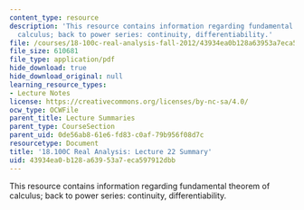 ```yaml
---
content_type: resource
description: 'This resource contains information regarding fundamental theorem of
  calculus; back to power series: continuity, differentiability.'
file: /courses/18-100c-real-analysis-fall-2012/43934ea0b128a63953a7eca597912dbb_MIT18_100CF12_l22sum.pdf
file_size: 610681
file_type: application/pdf
hide_download: true
hide_download_original: null
learning_resource_types:
- Lecture Notes
license: https://creativecommons.org/licenses/by-nc-sa/4.0/
ocw_type: OCWFile
parent_title: Lecture Summaries
parent_type: CourseSection
parent_uid: 0de56ab8-61e6-fd83-c0af-79b956f08d7c
resourcetype: Document
title: '18.100C Real Analysis: Lecture 22 Summary'
uid: 43934ea0-b128-a639-53a7-eca597912dbb
---
```

This resource contains information regarding fundamental theorem of calculus; back to power series: continuity, differentiability.